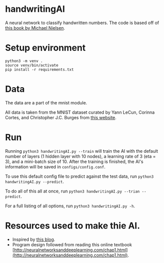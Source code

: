 # handwritingAI
A neural network to classify handwritten numbers. The code
is based off of [this book by Michael Nielsen](http://neuralnetworksanddeeplearning.com/chap1.html).

# Setup environment
```
python3 -m venv .
source venv/bin/activate
pip install -r requirements.txt
```

# Data
The data are a part of the mnist module.

All data is taken from the MNIST dataset curated by Yann LeCun, Corinna Cortes, and Christopher J.C. Burges from [this website](http://yann.lecun.com/exdb/mnist/).

# Run
Running `python3 handwritingAI.py --train` will train the AI with the default number of layers (1 hidden layer with 10 nodes), a learning rate of 3 (eta = 3), and a mini-batch size of 10. After the training is finished, the AI's information will be saved in `configs/config.conf`.

To use this default config file to predict against the test data, run `python3 handwritingAI.py --predict`.

To do all of this all at once, run `python3 handwritingAI.py --trian --predict`.

For a full listing of all options, run `python3 handwritingAI.py -h`.

# Resources used to make thie AI.
* Inspired by [this blog](https://towardsdatascience.com/how-to-build-your-own-neural-network-from-scratch-in-python-68998a08e4f6).
* Program design followed from reading this online textbook [http://neuralnetworksanddeeplearning.com/chap1.html](http://neuralnetworksanddeeplearning.com/chap1.html).
